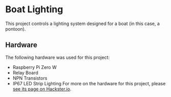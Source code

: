 # Boat Lighting
This project controls a lighting system designed for a boat (in this case, a pontoon).
## Hardware
The following hardware was used for this project:
* Raspberry Pi Zero W
* Relay Board
* NPN Transistors
* IP67 LED Strip Lighting
For more on the hardware for this project, please [see its page on Hackster.io](https://www.hackster.io).